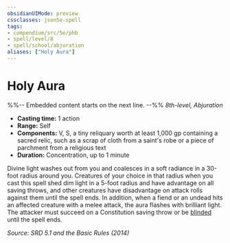 ```yaml
---
obsidianUIMode: preview
cssclasses: json5e-spell
tags:
- compendium/src/5e/phb
- spell/level/8
- spell/school/abjuration
aliases: ["Holy Aura"]
---
```

# Holy Aura
%%-- Embedded content starts on the next line. --%%
*8th-level, Abjuration*  

- **Casting time:** 1 action
- **Range:** Self
- **Components:** V, S, a tiny reliquary worth at least 1,000 gp containing a sacred relic, such as a scrap of cloth from a saint's robe or a piece of parchment from a religious text
- **Duration:** Concentration, up to 1 minute

Divine light washes out from you and coalesces in a soft radiance in a 30-foot radius around you. Creatures of your choice in that radius when you cast this spell shed dim light in a 5-foot radius and have advantage on all saving throws, and other creatures have disadvantage on attack rolls against them until the spell ends. In addition, when a fiend or an undead hits an affected creature with a melee attack, the aura flashes with brilliant light. The attacker must succeed on a Constitution saving throw or be [blinded](rules/conditions.md#Blinded) until the spell ends.

*Source: SRD 5.1 and the Basic Rules (2014)*